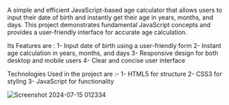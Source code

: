A simple and efficient JavaScript-based age calculator that allows users to input their date of birth and instantly get their age in years, months, and days. 
This project demonstrates fundamental JavaScript concepts and provides a user-friendly interface for accurate age calculation.

Its Features are :
1- Input date of birth using a user-friendly form
2- Instant age calculation in years, months, and days
3- Responsive design for both desktop and mobile users
4- Clear and concise user interface

 Technologies Used in the project are :-
1- HTML5 for structure
2- CSS3 for styling
3- JavaScript for functionality

![Screenshot 2024-07-15 012334](https://github.com/user-attachments/assets/866ac413-0030-4a7d-a0b5-86122aa8ad61)
